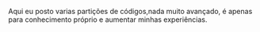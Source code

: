 Aqui eu posto varias partições de códigos,nada muito avançado, é apenas para conhecimento próprio e aumentar minhas experiências.
